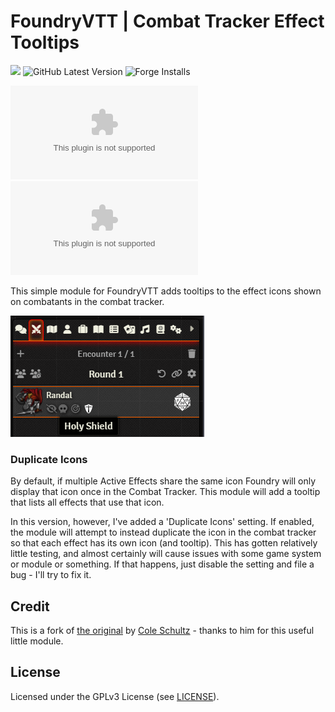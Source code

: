 # FoundryVTT | Combat Tracker Effect Tooltips
![](https://img.shields.io/badge/Foundry-v11-informational)
![GitHub Latest Version](https://img.shields.io/github/v/release/dor-fvtt-released-modules/combat-tracker-effect-tooltips?sort=semver)
![Forge Installs](https://img.shields.io/badge/dynamic/json?label=Forge%20Installs&query=package.installs&suffix=%25&url=https%3A%2F%2Fforge-vtt.com%2Fapi%2Fbazaar%2Fpackage%2Fct-effect-tooltips&colorB=4aa94a)

![GitHub All Releases](https://img.shields.io/github/downloads/dor-fvtt-released-modules/combat-tracker-effect-tooltips/module.zip)
![Latest Release Download Count](https://img.shields.io/github/downloads/dor-fvtt-released-modules/combat-tracker-effect-tooltips/latest/module.zip)

This simple module for FoundryVTT adds tooltips to the effect icons shown on combatants in the combat tracker.

![Preview](https://raw.githubusercontent.com/dor-fvtt-released-modules/combat-tracker-effect-tooltips/master/preview-v11.png)

### Duplicate Icons
By default, if multiple Active Effects share the same icon Foundry will only display that icon once in the Combat Tracker. This module will add a tooltip that lists all effects that use that icon.

In this version, however, I've added a 'Duplicate Icons' setting. If enabled, the module will attempt to instead duplicate the icon in the combat tracker so that each effect has its own icon (and tooltip). This has gotten relatively little testing, and almost certainly will cause issues with some game system or module or something. If that happens, just disable the setting and file a bug - I'll try to fix it.


## Credit
This is a fork of [the original](https://github.com/schultzcole/FVTT-Combat-Tracker-Effects-Tooltips) by [Cole Schultz](https://github.com/schultzcole) - thanks to him for this useful little module.

## License

Licensed under the GPLv3 License (see [LICENSE](LICENSE)).

